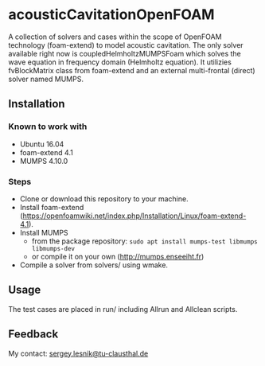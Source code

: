 # acousticCavitationOpenFOAM
A collection of solvers and cases within the scope of OpenFOAM technology (foam-extend) to model acoustic cavitation.
The only solver available right now is coupledHelmholtzMUMPSFoam which solves the wave equation in frequency domain (Helmholtz equation). It utilizies fvBlockMatrix class from foam-extend and an external multi-frontal (direct) solver named MUMPS.

## Installation
### Known to work with
* Ubuntu 16.04
* foam-extend 4.1
* MUMPS 4.10.0

### Steps
* Clone or download this repository to your machine.
* Install foam-extend (https://openfoamwiki.net/index.php/Installation/Linux/foam-extend-4.1).
* Install MUMPS 
    - from the package repository: ```sudo apt install mumps-test libmumps libmumps-dev```
    - or compile it on your own (http://mumps.enseeiht.fr)
* Compile a solver from solvers/ using wmake.

## Usage
The test cases are placed in run/ including Allrun and Allclean scripts.

## Feedback
My contact: sergey.lesnik@tu-clausthal.de






















